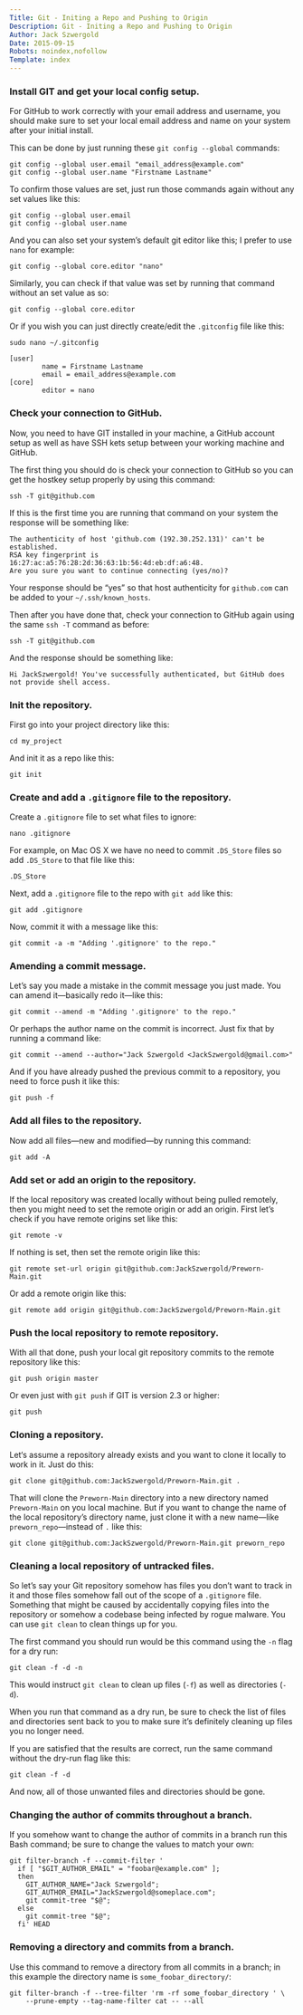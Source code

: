 ```yaml
---
Title: Git - Initing a Repo and Pushing to Origin
Description: Git - Initing a Repo and Pushing to Origin
Author: Jack Szwergold
Date: 2015-09-15
Robots: noindex,nofollow
Template: index
---
```


### Install GIT and get your local config setup.

For GitHub to work correctly with your email address and username, you should make sure to set your local email address and name on your system after your initial install.

This can be done by just running these `git config --global` commands:

	git config --global user.email "email_address@example.com"
	git config --global user.name "Firstname Lastname"

To confirm those values are set, just run those commands again without any set values like this:

    git config --global user.email
    git config --global user.name

And you can also set your system’s default git editor like this; I prefer to use `nano` for example:

	git config --global core.editor "nano"

Similarly, you can check if that value was set by running that command without an set value as so:

	git config --global core.editor

Or if you wish you can just directly create/edit the `.gitconfig` file like this:

	sudo nano ~/.gitconfig
	
	[user]
	        name = Firstname Lastname
	        email = email_address@example.com
	[core]
	        editor = nano

### Check your connection to GitHub.

Now, you need to have GIT installed in your machine, a GitHub account setup as well as have SSH kets setup between your working machine and GitHub.

The first thing you should do is check your connection to GitHub so you can get the hostkey setup properly by using this command:

    ssh -T git@github.com

If this is the first time you are running that command on your system the response will be something like:

	The authenticity of host 'github.com (192.30.252.131)' can't be established.
	RSA key fingerprint is 16:27:ac:a5:76:28:2d:36:63:1b:56:4d:eb:df:a6:48.
	Are you sure you want to continue connecting (yes/no)?

Your response should be “yes” so that host authenticity for `github.com` can be added to your `~/.ssh/known_hosts`.

Then after you have done that, check your connection to GitHub again using the same `ssh -T` command as before:

    ssh -T git@github.com

And the response should be something like:

	Hi JackSzwergold! You've successfully authenticated, but GitHub does not provide shell access.

### Init the repository.

First go into your project directory like this:

	cd my_project

And init it as a repo like this:

    git init

### Create and add a `.gitignore` file to the repository.

Create a `.gitignore` file to set what files to ignore:

    nano .gitignore

For example, on Mac OS X we have no need to commit `.DS_Store` files so add `.DS_Store` to that file like this:

	.DS_Store

Next, add a `.gitignore` file to the repo with `git add` like this:

	git add .gitignore

Now, commit it with a message like this:

	git commit -a -m "Adding '.gitignore' to the repo."

### Amending a commit message.

Let’s say you made a mistake in the commit message you just made. You can amend it—basically redo it—like this:

	git commit --amend -m "Adding '.gitignore' to the repo."

Or perhaps the author name on the commit is incorrect. Just fix that by running a command like:

    git commit --amend --author="Jack Szwergold <JackSzwergold@gmail.com>"

And if you have already pushed the previous commit to a repository, you need to force push it like this:

    git push -f

### Add all files to the repository.

Now add all files—new and modified—by running this command:

    git add -A

### Add set or add an origin to the repository.

If the local repository was created locally without being pulled remotely, then you might need to set the remote origin or add an origin. First let’s check if you have remote origins set like this:

    git remote -v

If nothing is set, then set the remote origin like this:

	git remote set-url origin git@github.com:JackSzwergold/Preworn-Main.git

Or add a remote origin like this:

	git remote add origin git@github.com:JackSzwergold/Preworn-Main.git

### Push the local repository to remote repository.

With all that done, push your local git repository commits to the remote repository like this:

    git push origin master

Or even just with `git push` if GIT is version 2.3 or higher:

    git push

### Cloning a repository.

Let‘s assume a repository already exists and you want to clone it locally to work in it. Just do this:

    git clone git@github.com:JackSzwergold/Preworn-Main.git .

That will clone the `Preworn-Main` directory into a new directory named `Preworn-Main` on you local machine. But if you want to change the name of the local repository’s directory name, just clone it with a new name—like `preworn_repo`—instead of `.` like this:

    git clone git@github.com:JackSzwergold/Preworn-Main.git preworn_repo

### Cleaning a local repository of untracked files.

So let’s say your Git repository somehow has files you don’t want to track in it and those files somehow fall out of the scope of a `.gitignore` file. Something that might be caused by accidentally copying files into the repository or somehow a codebase being infected by rogue malware. You can use `git clean` to clean things up for you.

The first command you should run would be this command using the `-n` flag for a dry run:

    git clean -f -d -n

This would instruct `git clean` to clean up files (`-f`) as well as directories (`-d`).

When you run that command as a dry run, be sure to check the list of files and directories sent back to you to make sure it’s definitely cleaning up files you no longer need.

If you are satisfied that the results are correct, run the same command without the dry-run flag like this:

    git clean -f -d

And now, all of those unwanted files and directories should be gone.

### Changing the author of commits throughout a branch.

If you somehow want to change the author of commits in a branch run this Bash command; be sure to change the values to match your own:

	git filter-branch -f --commit-filter '
	  if [ "$GIT_AUTHOR_EMAIL" = "foobar@example.com" ];
	  then
	    GIT_AUTHOR_NAME="Jack Szwergold";
	    GIT_AUTHOR_EMAIL="JackSzwergold@someplace.com";
	    git commit-tree "$@";
	  else
	    git commit-tree "$@";
	  fi' HEAD

### Removing a directory and commits from a branch.

Use this command to remove a directory from all commits in a branch; in this example the directory name is `some_foobar_directory/`:

	git filter-branch -f --tree-filter 'rm -rf some_foobar_directory ' \
		--prune-empty --tag-name-filter cat -- --all
